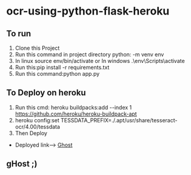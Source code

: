 # ocr-using-python-flask-heroku
## To run

1. Clone this Project
2. Run this command in project directory python: -m venv env
3. In linux source env/bin/activate or In windows .\env\Scripts\activate
4. Run this:pip install -r requirements.txt
5. Run this command:python app.py

## To Deploy on heroku
1. Run this cmd: heroku buildpacks:add --index 1 https://github.com/heroku/heroku-buildpack-apt
2. heroku config:set TESSDATA_PREFIX=./.apt/usr/share/tesseract-ocr/4.00/tessdata
3. Then Deploy

* Deployed link--> [Ghost](https://ghost-ocr-text.herokuapp.com/)

## gHost ;)
